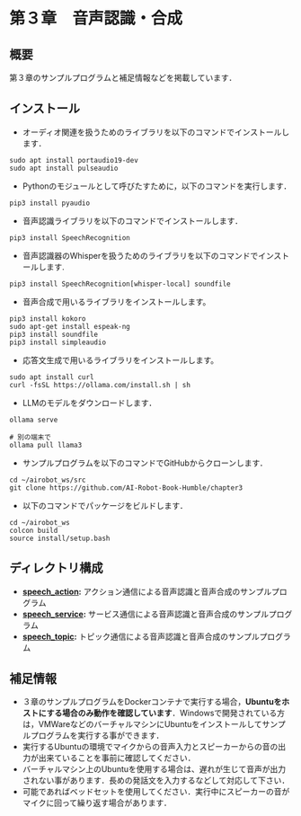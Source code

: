 # 第３章　音声認識・合成
## 概要
第３章のサンプルプログラムと補足情報などを掲載しています．

## インストール
- オーディオ関連を扱うためのライブラリを以下のコマンドでインストールします．
```
sudo apt install portaudio19-dev
sudo apt install pulseaudio
```
- Pythonのモジュールとして呼びたすために，以下のコマンドを実行します．
```
pip3 install pyaudio
```
- 音声認識ライブラリを以下のコマンドでインストールします．
```
pip3 install SpeechRecognition
```
- 音声認識器のWhisperを扱うためのライブラリを以下のコマンドでインストールします.
```
pip3 install SpeechRecognition[whisper-local] soundfile
```
- 音声合成で用いるライブラリをインストールします。
```
pip3 install kokoro
sudo apt-get install espeak-ng
pip3 install soundfile
pip3 install simpleaudio
```
- 応答文生成で用いるライブラリをインストールします。
```
sudo apt install curl
curl -fsSL https://ollama.com/install.sh | sh
```
- LLMのモデルをダウンロードします．
```
ollama serve

# 別の端末で
ollama pull llama3
```
- サンプルプログラムを以下のコマンドでGitHubからクローンします．
```
cd ~/airobot_ws/src
git clone https://github.com/AI-Robot-Book-Humble/chapter3
```
- 以下のコマンドでパッケージをビルドします．
```
cd ~/airobot_ws
colcon build
source install/setup.bash
```

## ディレクトリ構成
- **[speech_action](speech_action):** アクション通信による音声認識と音声合成のサンプルプログラム
- **[speech_service](speech_service):** サービス通信による音声認識と音声合成のサンプルプログラム
- **[speech_topic](speech_topic):** トピック通信による音声認識と音声合成のサンプルプログラム
   
## 補足情報
 - ３章のサンプルプログラムをDockerコンテナで実行する場合，**Ubuntuをホストにする場合のみ動作を確認しています**．Windowsで開発されている方は，VMWareなどのバーチャルマシンにUbuntuをインストールしてサンプルプログラムを実行する事ができます．
 - 実行するUbuntuの環境でマイクからの音声入力とスピーカーからの音の出力が出来ていることを事前に確認してください．
 - バーチャルマシン上のUbuntuを使用する場合は、遅れが生じて音声が出力されない事があります．長めの発話文を入力するなどして対応して下さい．
 - 可能であればベッドセットを使用してください．実行中にスピーカーの音がマイクに回って繰り返す場合があります．
